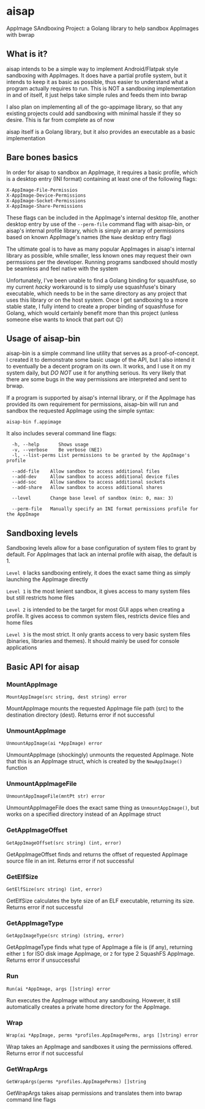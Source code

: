 # aisap
AppImage SAndboxing Project: a Golang library to help sandbox AppImages with bwrap

## What is it?

aisap intends to be a simple way to implement Android/Flatpak style sandboxing with AppImages. It does have a partial profile system, but it intends to keep it as basic as possible, thus easier to understand what a program actually requires to run. This is NOT a sandboxing implementation in and of itself, it just helps take simple rules and feeds them into bwrap

I also plan on implementing all of the go-appimage library, so that any existing projects could add sandboxing with minimal hassle if they so desire. This is far from complete as of now

aisap itself is a Golang library, but it also provides an executable as a basic implementation

## Bare bones basics

In order for aisap to sandbox an AppImage, it requires a basic profile, which is a desktop entry (INI format) containing at least one of the following flags:
```
X-AppImage-File-Permissios
X-AppImage-Device-Permissions
X-AppImage-Socket-Permissions
X-AppImage-Share-Permissions
```
These flags can be included in the AppImage's internal desktop file, another desktop entry by use of the `--perm-file` command flag with aisap-bin, or aisap's internal profile library, which is simply an arrary of permissions based on known AppImage's names (the `Name` desktop entry flag)

The ultimate goal is to have as many popular AppImages in aisap's internal library as possible, while smaller, less known ones may request their own permssions per the developer. Running programs sandboxed should mostly be seamless and feel native with the system

Unfortunately, I've been unable to find a Golang binding for squashfuse, so my current *hacky* workaround is to simply use squashfuse's binary executable, which needs to be in the same directory as any project that uses this library or on the host system. Once I get sandboxing to a more stable state, I fully intend to create a proper binding of squashfuse for Golang, which would certainly benefit more than this project (unless someone else wants to knock that part out 😉)

## Usage of aisap-bin

aisap-bin is a simple command line utility that serves as a proof-of-concept. I created it to demonstrate some basic usage of the API, but I also intend it to eventually be a decent program on its own. It works, and I use it on my system daily, but *DO NOT* use it for anything serious. Its very likely that there are some bugs in the way permissions are interpreted and sent to brwap.

If a program is supported by aisap's internal library, or if the AppImage has provided its own requirement for permissions, aisap-bin will run and sandbox the requested AppImage using the simple syntax:
```
aisap-bin f.appimage
```

It also includes several command line flags:
```
  -h, --help       Shows usage
  -v, --verbose    Be verbose (NEI)
  -l, --list-perms List permissions to be granted by the AppImage's profile

  --add-file    Allow sandbox to access additional files
  --add-dev     Allow sandbox to access additional device files
  --add-soc     Allow sandbox to access additional sockets
  --add-share   Allow sandbox to access additional shares

  --level       Change base level of sandbox (min: 0, max: 3)

  --perm-file   Manually specify an INI format permissions profile for the AppImage
```

## Sandboxing levels
Sandboxing levels allow for a base configuration of system files to grant by default. For AppImages that lack an internal profile with aisap, the default is 1.

`Level 0` lacks sandboxing entirely, it does the exact same thing as simply launching the AppImage directly

`Level 1` is the most lenient sandbox, it gives access to many system files but still restricts home files

`Level 2` is intended to be the target for most GUI apps when creating a profile. It gives access to common system files, restricts device files and home files

`Level 3` is the most strict. It only grants access to very basic system files (binaries, libraries and themes). It should mainly be used for console applications

## Basic API for aisap

### MountAppImage
```
MountAppImage(src string, dest string) error
```
MountAppImage mounts the requested AppImage file path (src) to the destination directory (dest). Returns error if not successful

### UnmountAppImage
```
UnmountAppImage(ai *AppImage) error
```
UnmountAppImage (shockingly) unmounts the requested AppImage. Note that this is an AppImage struct, which is created by the `NewAppImage()` function

### UnmountAppImageFile
```
UnmountAppImageFile(mntPt str) error
```
UnmountAppImageFile does the exact same thing as `UnmountAppImage()`, but works on a specified directory instead of an AppImage struct

### GetAppImageOffset
```
GetAppImageOffset(src string) (int, error)
```
GetAppImageOffset finds and returns the offset of requested AppImage source file in an int. Returns error if not successful

### GetElfSize
```
GetElfSize(src string) (int, error)
```
GetElfSize calculates the byte size of an ELF executable, returning its size. Returns error if not successful

### GetAppImageType
```
GetAppImageType(src string) (string, error)
```
GetAppImageType finds what type of AppImage a file is (if any), returning either `1` for ISO disk image AppImage, or `2` for type 2 SquashFS AppImage. Returns error if unsuccessful

### Run
```
Run(ai *AppImage, args []string) error
```
Run executes the AppImage without any sandboxing. However, it still automatically creates a private home directory for the AppImage.

### Wrap
```
Wrap(ai *AppImage, perms *profiles.AppImagePerms, args []string) error
```
Wrap takes an AppImage and sandboxes it using the permissions offered. Returns error if not successful

### GetWrapArgs
```
GetWrapArgs(perms *profiles.AppImagePerms) []string
```
GetWrapArgs takes aisap permissions and translates them into bwrap command line flags
